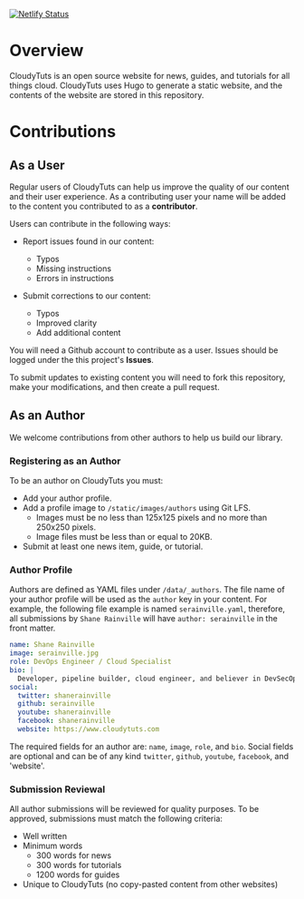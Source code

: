 [![Netlify Status](https://api.netlify.com/api/v1/badges/6c35f51e-51c1-493c-8dfe-eb11705061e4/deploy-status)](https://app.netlify.com/sites/cloudytuts/deploys)

# Overview
CloudyTuts is an open source website for news, guides, and tutorials for all things cloud. CloudyTuts uses Hugo to generate a static website, and the contents of the website are stored in this repository.

# Contributions

## As a User
Regular users of CloudyTuts can help us improve the quality of our content and their user experience. As a contributing user your name will be added to the content you contributed to as a **contributor**.

Users can contribute in the following ways:

* Report issues found in our content:
    * Typos
    * Missing instructions
    * Errors in instructions

* Submit corrections to our content:
    * Typos
    * Improved clarity
    * Add additional content

You will need a Github account to contribute as a user. Issues should be logged under the this project's **Issues**.

To submit updates to existing content you will need to fork this repository, make your modifications, and then create a pull request.

## As an Author
We welcome contributions from other authors to help us build our library. 

### Registering as an Author
To be an author on CloudyTuts you must:
* Add your author profile.
* Add a profile image to `/static/images/authors` using Git LFS.
    * Images must be no less than 125x125 pixels and no more than 250x250 pixels.
    * Image files must be less than or equal to 20KB.
* Submit at least one news item, guide, or tutorial.

### Author Profile
Authors are defined as YAML files under `/data/_authors`.  The file name of your author profile will be used as the `author` key in your content. For example, the following file example is named `serainville.yaml`, therefore, all submissions by `Shane Rainville` will have `author: serainville` in the front matter.

```yaml
name: Shane Rainville
image: serainville.jpg
role: DevOps Engineer / Cloud Specialist
bio: |
  Developer, pipeline builder, cloud engineer, and believer in DevSecOps 
social:
  twitter: shanerainville
  github: serainville
  youtube: shanerainville
  facebook: shanerainville
  website: https://www.cloudytuts.com
```

The required fields for an author are: `name`, `image`, `role`, and `bio`.
Social fields are optional and can be of any kind `twitter`, `github`, `youtube`, `facebook`, and 'website'.

### Submission Reviewal
All author submissions will be reviewed for quality purposes. To be approved, submissions must match the following criteria:
* Well written
* Minimum words
  - 300 words for news
  - 300 words for tutorials
  - 1200 words for guides
* Unique to CloudyTuts (no copy-pasted content from other websites)
